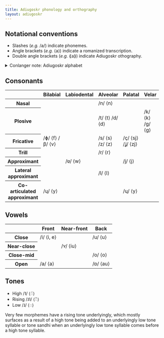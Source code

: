 ```yaml
---
title: Adiugoskr phonology and orthography
layout: adiugoskr
---
```


## Notational conventions
* Slashes (*e.g.* /a/) indicate phonemes.
* Angle brackets (*e.g.* ⟨a⟩) indicate a romanized transcription.
* Double angle brackets (*e.g.* ⟪a⟫) indicate Adiugoskr othography.

<details class="conlanger-note">
  <summary>Conlanger note: Adiugoskr alphabet</summary>

  <p>There's supposed to be a custom alphabet for Adiugoskr, but I haven't digitized it yet so it's not on this page.</p>
</details>

## Consonants
<table class="table-auto"><thead>
  <tr>
    <th></th>
    <th>Bilabial</th>
    <th>Labiodental</th>
    <th>Alveolar</th>
    <th>Palatal</th>
    <th>Velar</th>
    <th>Uvular</th>
  </tr></thead>
<tbody>
  <tr>
    <th>Nasal</th>
    <td></td>
    <td></td>
    <td>/n/ ⟨n⟩</td>
    <td></td>
    <td></td>
    <td></td>
  </tr>
  <tr>
    <th>Plosive</th>
    <td></td>
    <td></td>
    <td>/t/ ⟨t⟩ /d/ ⟨d⟩</td>
    <td></td>
    <td>/k/ ⟨k⟩ /g/ ⟨g⟩</td>
    <td></td>
  </tr>
  <tr>
    <th>Fricative</th>
    <td>/ɸ/ ⟨f⟩ /β/ ⟨v⟩</td>
    <td></td>
    <td>/s/ ⟨s⟩ /z/ ⟨z⟩</td>
    <td>/ç/ ⟨sj⟩ /ʝ/ ⟨zj⟩</td>
    <td></td>
    <td></td>
  </tr>
  <tr>
    <th>Trill</th>
    <td></td>
    <td></td>
    <td>/r/ ⟨r⟩</td>
    <td></td>
    <td></td>
    <td>/ʀ/ ⟨rr⟩</td>
  </tr>
  <tr>
    <th>Approximant</th>
    <td></td>
    <td>/ʋ/ ⟨w⟩</td>
    <td></td>
    <td>/j/ ⟨j⟩</td>
    <td></td>
    <td></td>
  </tr>
  <tr>
    <th>Lateral approximant</th>
    <td></td>
    <td></td>
    <td>/l/ ⟨l⟩</td>
    <td></td>
    <td></td>
    <td></td>
  </tr>
  <tr>
    <th>Co-articulated approximant</th>
    <td>/ɥ/ ⟨y⟩</td>
    <td></td>
    <td></td>
    <td>/ɥ/ ⟨y⟩</td>
    <td></td>
    <td></td>
  </tr>
</tbody></table>

## Vowels
<table><thead>
  <tr>
    <th></th>
    <th>Front</th>
    <th>Near-front</th>
    <th>Back</th>
  </tr></thead>
<tbody>
  <tr>
    <th>Close</th>
    <td>/i/ ⟨i, e⟩</td>
    <td></td>
    <td>/u/ ⟨u⟩</td>
  </tr>
  <tr>
    <th>Near-close</th>
    <td></td>
    <td>/ʏ/ ⟨iu⟩</td>
    <td></td>
  </tr>
  <tr>
    <th>Close-mid</th>
    <td></td>
    <td></td>
    <td>/o/ ⟨o⟩</td>
  </tr>
  <tr>
    <th>Open</th>
    <td>/a/ ⟨a⟩</td>
    <td></td>
    <td>/ɒ/ ⟨au⟩</td>
  </tr>
</tbody>
</table>

## Tones
* High /˥/ ⟨◌́⟩
* Rising /˩˥/ ⟨◌̌⟩
* Low /˩/ ⟨◌⟩

Very few morphemes have a rising tone underlyingly, which mostly surfaces as a result of a high tone being added to an underlyingly low tone syllable or tone sandhi when an underlyingly low tone syllable comes before a high tone syllable.